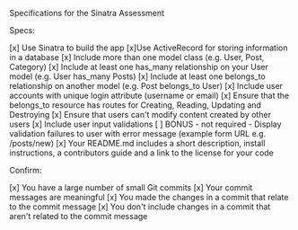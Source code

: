 Specifications for the Sinatra Assessment

Specs:

[x] Use Sinatra to build the app
[x]Use ActiveRecord for storing information in a database
[x] Include more than one model class (e.g. User, Post, Category)
[x] Include at least one has_many relationship on your User model (e.g. User has_many Posts)
[x] Include at least one belongs_to relationship on another model (e.g. Post belongs_to User)
[x] Include user accounts with unique login attribute (username or email)
[x] Ensure that the belongs_to resource has routes for Creating, Reading, Updating and Destroying
[x] Ensure that users can't modify content created by other users
[x] Include user input validations
[ ] BONUS - not required - Display validation failures to user with error message (example form URL e.g. /posts/new)
[x] Your README.md includes a short description, install instructions, a contributors guide and a link to the license for your code

Confirm:

[x] You have a large number of small Git commits
[x] Your commit messages are meaningful
[x] You made the changes in a commit that relate to the commit message
[x] You don't include changes in a commit that aren't related to the commit message